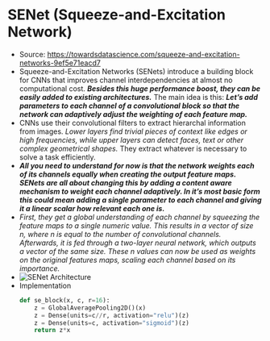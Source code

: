 # SENet (Squeeze-and-Excitation Network)
- Source: https://towardsdatascience.com/squeeze-and-excitation-networks-9ef5e71eacd7
- Squeeze-and-Excitation Networks (SENets) introduce a building block for CNNs that improves channel interdependencies at almost no computational cost. ***Besides this huge performance boost, they can be easily added to existing architectures.*** The main idea is this: ***Let’s add parameters to each channel of a convolutional block so that the network can adaptively adjust the weighting of each feature map.***
- CNNs use their convolutional filters to extract hierarchal information from images. *Lower layers find trivial pieces of context like edges or high frequencies, while upper layers can detect faces, text or other complex geometrical shapes.* They extract whatever is necessary to solve a task efficiently.
- ***All you need to understand for now is that the network weights each of its channels equally when creating the output feature maps. SENets are all about changing this by adding a content aware mechanism to weight each channel adaptively. In it’s most basic form this could mean adding a single parameter to each channel and giving it a linear scalar how relevant each one is.***
- *First, they get a global understanding of each channel by squeezing the feature maps to a single numeric value. This results in a vector of size n, where n is equal to the number of convolutional channels. Afterwards, it is fed through a two-layer neural network, which outputs a vector of the same size. These n values can now be used as weights on the original features maps, scaling each channel based on its importance.*
- ![SENet Architecture](https://miro.medium.com/max/658/1*WNk-atKDUsZPvMddvYL01g.png)
- Implementation
	```python
	def se_block(x, c, r=16):
		z = GlobalAveragePooling2D()(x)
        z = Dense(units=c//r, activation="relu")(z)
        z = Dense(units=c, activation="sigmoid")(z)
        return z*x
	```